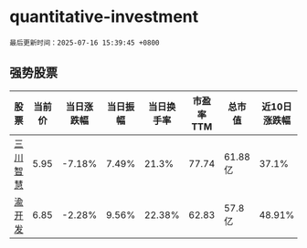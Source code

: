 # quantitative-investment

`最后更新时间：2025-07-16 15:39:45 +0800`

## 强势股票

|股票|当前价|当日涨跌幅|当日振幅|当日换手率|市盈率TTM|总市值|近10日涨跌幅|
|----|----|----|----|----|----|----|----|
|[三川智慧](https://xueqiu.com/S/SZ300066)|5.95|-7.18%|7.49%|21.3%|77.74|61.88亿|37.1%|
|[渝开发](https://xueqiu.com/S/SZ000514)|6.85|-2.28%|9.56%|22.38%|62.83|57.8亿|48.91%|
